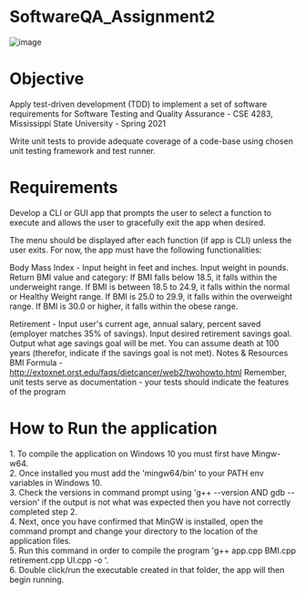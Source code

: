 # SoftwareQA_Assignment2

![image](https://user-images.githubusercontent.com/59849458/109861203-a68f2d00-7c24-11eb-94f2-f8d754f4df62.png)




<h1>Objective</h1>
Apply test-driven development (TDD) to implement a set of software requirements for Software Testing and Quality Assurance - CSE 4283, Mississippi State University - Spring 2021

Write unit tests to provide adequate coverage of a code-base using chosen unit testing framework and test runner.

<h1>Requirements</h1>
Develop a CLI or GUI app that prompts the user to select a function to execute and allows the user to gracefully exit the app when desired.

The menu should be displayed after each function (if app is CLI) unless the user exits. For now, the app must have the following functionalities:

Body Mass Index - Input height in feet and inches. Input weight in pounds. Return BMI value and category:
If BMI falls below 18.5, it falls within the underweight range.
If BMI is between 18.5 to 24.9, it falls within the normal or Healthy Weight range.
If BMI is 25.0 to 29.9, it falls within the overweight range.
If BMI is 30.0 or higher, it falls within the obese range.

Retirement - Input user's current age, annual salary, percent saved (employer matches 35% of savings). Input desired retirement savings goal. Output what age savings goal will be met. You can assume death at 100 years (therefor, indicate if the savings goal is not met).
Notes & Resources
BMI Formula - http://extoxnet.orst.edu/faqs/dietcancer/web2/twohowto.html
Remember, unit tests serve as documentation - your tests should indicate the features of the program

<h1> How to Run the application </h1> 
1. To compile the application on Windows 10 you must first have Mingw-w64. <br>
2. Once installed you must add the 'mingw64/bin' to your PATH env variables in Windows 10. <br>
3. Check the versions in command prompt using 'g++ --version AND gdb --version' if the output is not what was expected then you have not correctly completed step 2. <br>
4. Next, once you have confirmed that MinGW is installed, open the command prompt and change your directory to the location of the application files. <br>
5. Run this command in order to compile the program 'g++ app.cpp BMI.cpp retirement.cpp UI.cpp -o <desired exec name>'. <br>
6. Double click/run the executable created in that folder, the app will then begin running. <br>
